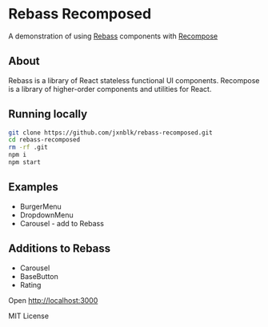 
# Rebass Recomposed

A demonstration of using [Rebass](http://jxnblk.com/rebass) components with
[Recompose](https://github.com/acdlite/recompose)

## About

Rebass is a library of React stateless functional UI components.
Recompose is a library of higher-order components and utilities for React.

## Running locally

```sh
git clone https://github.com/jxnblk/rebass-recomposed.git
cd rebass-recomposed
rm -rf .git
npm i
npm start
```

## Examples
- BurgerMenu
- DropdownMenu
- Carousel - add to Rebass

## Additions to Rebass
- Carousel
- BaseButton
- Rating

Open <http://localhost:3000>

MIT License
